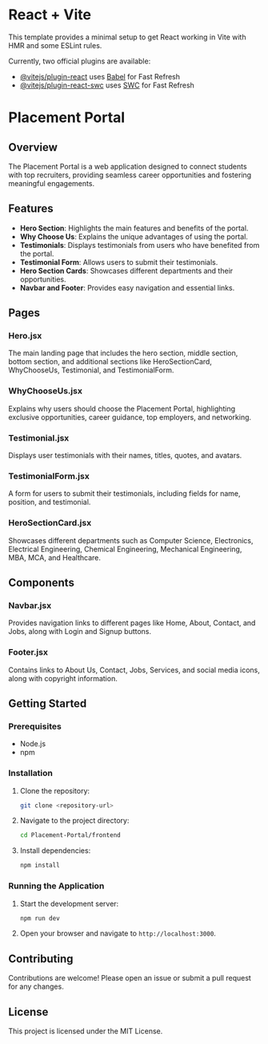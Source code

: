 # React + Vite

This template provides a minimal setup to get React working in Vite with HMR and some ESLint rules.

Currently, two official plugins are available:

- [@vitejs/plugin-react](https://github.com/vitejs/vite-plugin-react/blob/main/packages/plugin-react/README.md) uses [Babel](https://babeljs.io/) for Fast Refresh
- [@vitejs/plugin-react-swc](https://github.com/vitejs/vite-plugin-react-swc) uses [SWC](https://swc.rs/) for Fast Refresh

# Placement Portal

## Overview

The Placement Portal is a web application designed to connect students with top recruiters, providing seamless career opportunities and fostering meaningful engagements.

## Features

- **Hero Section**: Highlights the main features and benefits of the portal.
- **Why Choose Us**: Explains the unique advantages of using the portal.
- **Testimonials**: Displays testimonials from users who have benefited from the portal.
- **Testimonial Form**: Allows users to submit their testimonials.
- **Hero Section Cards**: Showcases different departments and their opportunities.
- **Navbar and Footer**: Provides easy navigation and essential links.

## Pages

### Hero.jsx
The main landing page that includes the hero section, middle section, bottom section, and additional sections like HeroSectionCard, WhyChooseUs, Testimonial, and TestimonialForm.

### WhyChooseUs.jsx
Explains why users should choose the Placement Portal, highlighting exclusive opportunities, career guidance, top employers, and networking.

### Testimonial.jsx
Displays user testimonials with their names, titles, quotes, and avatars.

### TestimonialForm.jsx
A form for users to submit their testimonials, including fields for name, position, and testimonial.

### HeroSectionCard.jsx
Showcases different departments such as Computer Science, Electronics, Electrical Engineering, Chemical Engineering, Mechanical Engineering, MBA, MCA, and Healthcare.

## Components

### Navbar.jsx
Provides navigation links to different pages like Home, About, Contact, and Jobs, along with Login and Signup buttons.

### Footer.jsx
Contains links to About Us, Contact, Jobs, Services, and social media icons, along with copyright information.

## Getting Started

### Prerequisites
- Node.js
- npm

### Installation
1. Clone the repository:
   ```bash
   git clone <repository-url>
   ```
2. Navigate to the project directory:
   ```bash
   cd Placement-Portal/frontend
   ```
3. Install dependencies:
   ```bash
   npm install
   ```

### Running the Application
1. Start the development server:
   ```bash
   npm run dev
   ```
2. Open your browser and navigate to `http://localhost:3000`.

## Contributing

Contributions are welcome! Please open an issue or submit a pull request for any changes.

## License

This project is licensed under the MIT License.
